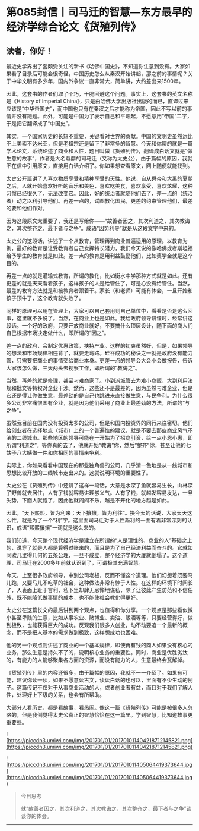 # 第085封信丨司马迁的智慧—东方最早的经济学综合论文《货殖列传》

## 读者，你好！

最近史学界出了套颇受关注的新书《哈佛中国史》，不知道你注意到没有。大家如果看了目录后可能会很奇怪，中国历史怎么从秦汉开始讲起，那之前的事情呢？关于中华文明有多少年，国内外争议一直非常大，简单讲，大约差出来1500年。

因此，这套书的作者们取了个巧，干脆回避这个问题。事实上，这套书的英文名称是《History of Imperial China》，只是由哈佛大学出版社出版的而已，直译过来应该是“中华帝国史”，而中国也只有在秦汉之后才能称为帝国，因此不写以前的事情并没有跑题。此外，可能是中国为了表示自己和平崛起，不愿意用“帝国”二字，于是把它翻译成了“中国史”。

其实，一个国家历史的长短不重要，关键看对世界的贡献。中国的文明史虽然远比不上美索不达米亚，但是老祖宗还是留下了非常多的智慧。今天和你聊的就是一篇学术论文，系统论述了商业和人性，题目叫做《货殖列传》，翻译成白话文就是“做生意的故事”，作者是大名鼎鼎的司马迁（又称为太史公）。由于篇幅的原因，我就不在信中引用原文，直接用白话介绍了。你如果想查看原文，网上随便就能找到。

太史公开篇讲了人喜欢物质享受和精神享受的天性。他说，自从舜帝和大禹的夏朝之后，人就开始喜欢好听的音乐和美色，喜欢吃美食，喜欢享受，喜欢炫耀，这种习惯已经很久了，无法改变它。因此，好的统治者就随他们去了，差一点的（统治者）动之以利引导他们。再差一点的，试图教化国民，更差的约束管理他们，最差的要和他们作对。

因为这段原文太重要了，我还是写给你——“故善者因之，其次利道之，其次教诲之，其次整齐之，最下者与之争”。成语“因势利导”就是从这段文字中来的。

太史公的这段话，讲述了一个从教育，管理再到商业普遍适用的原理。以教育为例，最好的教育是让受教育者自己发挥特长潜力，我们今天说的像哈佛或者斯坦福给予学生的教育就是如此。差一点的教育是用利益鼓励他们，比如奖学金就是这个目的。

再差一点的就是灌输式教育，所谓的教化，比如衡水中学那种方式就是如此。还有更差的就是天天看着孩子，这样孩子的人是给管住了，可是心没有给管住。当然，最差的教育方法就是和被教育者顶着干。家长（和老师）可能有体会，一旦开始和孩子顶牛了，这个教育就失败了。

同样的原理可以用在管理上，大家可以自己套用到自己单位中，看看是否是这么回事，这里就不多说了。当然，在商业上也是如此。我给政府领导讲课时，经常讲这段话。一个好的政府，只要开放商业就好，不要搞什么顶层设计，随下面的商人们自己根据市场决定做什么，即所谓的“因之”。

差一点的政府，会制定优惠政策，扶持产业。这样的初衷虽然好，但是，如果领导的想法和市场规律相违背了，就要走弯路。硅谷成功的秘诀之一就是政府没有能力管，只需要把商业的事情交给商业本身。更差一点的领导会大会小会做报告，告诉大家该怎么做，三天两头去视察工作，即所谓的“教诲之”。

当然，再差的就是修理，甚至刁难商家了。小到派城管去为难小商贩，大到利用法规和批文等特权对企业干涉。然而，这些还不是最差的，因为虽然刁难企业，但是它还是得让你做生意，最差劲的是自己也跳进来直接做生意，与民争利。为什么很多公司非常痛恨国有企业，就是因为他们采用了商业上最差劲的方法，所谓的“与之争”。

虽然我目前在国内没有投资太多的公司，但是和国内投资界的同行来往密切。他们给创业者在选择地点（城市）上的一个普遍性的建议，就是不要去那些商业风气不浓的二线城市。那些地区的领导可能在一开始为了招商引资，给一点小恩小惠，即所谓“利道之”。等你真的去了，他就开始“教诲”你，然后“整齐”你，甚至让他的七姑子八大姨做一件和你相同的事情来争利。

实际上，你如果看看中国现在的那些独角兽的公司，几乎清一色地是从一线城市和思想比较开放的二线城市走出来的。这就说明环境的重要性了。

太史公在《货殖列传》中还讲了这样一段话，大意是水深了鱼就容易生长，山林深了野兽就去居住，人有了钱就容易讲理够义气。人有了钱，就越发容易发达，一旦失势，下面人就跑了，因此他就闷闷不乐，越是不开化的地方越是如此。

因此，“天下熙熙，皆为利来；天下攘攘，皆为利往”。换今天的话说，大家天天这么忙，就是为了一个“利”字。这里面司马迁对于人性趋利的一面有着非常深刻的认识，成语“熙熙攘攘”一词就是这么来的。

我们知道，今天整个现代经济学是建立在所谓的“人是理性的、商业的人”基础之上的，说穿了就是人都是算得过账来的，而且是为了自己经济利益而奋斗的。它就如同欧几里得几何的五条公理，一旦不成立，整个经济学的大厦就倒塌了。这个道理，司马迁在2000多年前就认识到了，可谓极其充满智慧。

今天，上至很多政府领导，中到公司老板，反而不懂这个道理。他们幻想着既要马儿跑，又要马儿不吃草的社会，这种做法非常有悖于人性。在这样的环境下时间长了，人表面上耻于言利，私下里却肆无忌惮地谋私，除了让彼此产生防范和不信任外，既不能降低做事情的成本，也不能使社会教化得更好。

太史公在这篇长文的最后讲到两个观点，也值得和你分享。一个观点是那些看似微小甚至卑贱的生意，比如从事农业、赌博业、卖油、贩酒等等，只要经营得好，做到极致，也能获得巨大的成功。反观我们很多人创业，动不动要追一个最新的概念，而不是把人基本的需求做到极致，这样想成功也困难。

他的另一个观点则讲述了商业的一个基本规律，即使再有钱的商人如果没有核心的业务，那么生意是持久不了的，说明核心业务的重要性。同时，商业是优胜劣汰的，有能力的人能够聚集各方面的资源，而没有能力的人，生意最终会瓦解掉。

《货殖列传》里的内容还很多，由于篇幅的原因，我就不一一介绍了。如果有可能，建议你读一读，如果不愿意读古文，读读白话的也可以，里面有不少生动的例子。这篇传记不仅对于从事商业活动的人，或者创业者有益，而且对于我们了解人性，处理好上下级的关系，也会有所帮助。

大部分人看历史，都是看故事，看热闹。像这一篇《货殖列传》可能是被很多人忽略的，但是我倒觉得太史公真正的智慧恰恰在这一篇里。学到智慧，比知道故事更重要些。

![https://piccdn3.umiwi.com/img/201701/01/201701011404218712145821.png](https://piccdn3.umiwi.com/img/201701/01/201701011404218712145821.png)

![https://piccdn3.umiwi.com/img/201701/01/201701011405064419373644.jpg](https://piccdn3.umiwi.com/img/201701/01/201701011405064419373644.jpg)

> 今日思考
> 
> 就“故善者因之，其次利道之，其次教诲之，其次整齐之，最下者与之争”谈谈你的体会。

---
